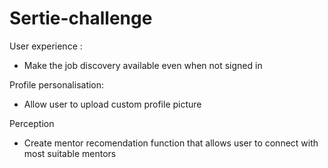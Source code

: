 # Sertie-challenge


User experience : 
- Make the job discovery available even when not signed in

Profile personalisation:
- Allow user to upload custom profile picture

Perception 
- Create mentor recomendation function that allows user to connect with most suitable mentors
  
